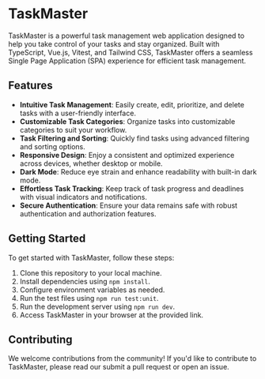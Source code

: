 # TaskMaster

TaskMaster is a powerful task management web application designed to help you take control of your tasks and stay organized. Built with TypeScript, Vue.js, Vitest, and Tailwind CSS, TaskMaster offers a seamless Single Page Application (SPA) experience for efficient task management.

## Features

- **Intuitive Task Management**: Easily create, edit, prioritize, and delete tasks with a user-friendly interface.
- **Customizable Task Categories**: Organize tasks into customizable categories to suit your workflow.
- **Task Filtering and Sorting**: Quickly find tasks using advanced filtering and sorting options.
- **Responsive Design**: Enjoy a consistent and optimized experience across devices, whether desktop or mobile.
- **Dark Mode**: Reduce eye strain and enhance readability with built-in dark mode.
- **Effortless Task Tracking**: Keep track of task progress and deadlines with visual indicators and notifications.
- **Secure Authentication**: Ensure your data remains safe with robust authentication and authorization features.

## Getting Started

To get started with TaskMaster, follow these steps:

1. Clone this repository to your local machine.
2. Install dependencies using `npm install`.
3. Configure environment variables as needed.
4. Run the test files using `npm run test:unit`.
5. Run the development server using `npm run dev`.
6. Access TaskMaster in your browser at the provided link.

## Contributing

We welcome contributions from the community! If you'd like to contribute to TaskMaster, please read our submit a pull request or open an issue.
